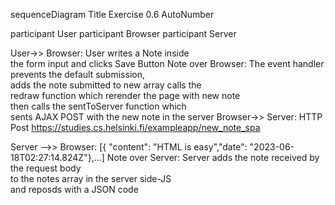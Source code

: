 sequenceDiagram
Title Exercise 0.6
AutoNumber

participant User
participant Browser
participant Server

User->> Browser: User writes a Note inside <br> the form input and clicks Save Button
Note over Browser: The event handler prevents the default submission, <br> adds the note submitted to new array calls the <br> redraw function which rerender the page with new note <br> then calls the sentToServer function which <br> sents AJAX POST with the new note in the server
Browser->> Server: HTTP Post https://studies.cs.helsinki.fi/exampleapp/new_note_spa

Server -->> Browser: [{ "content": "HTML is easy","date": "2023-06-18T02:27:14.824Z"},...]
Note over Server: Server adds the note received by the request body <br> to the notes array in the server side-JS <br> and reposds with a JSON code
